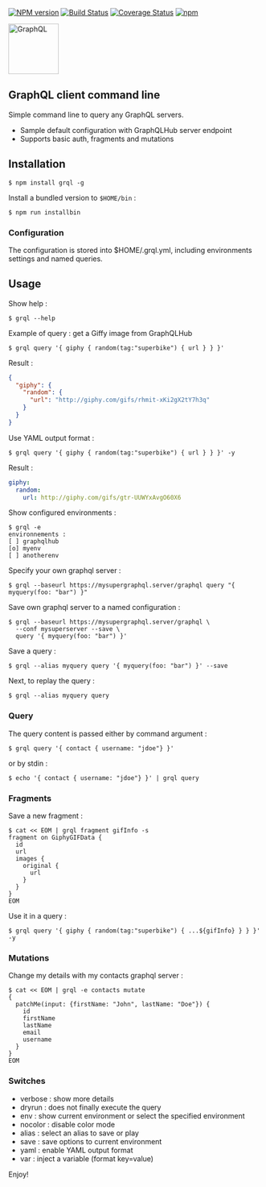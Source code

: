 [![NPM version](https://badge.fury.io/js/grql.svg)](http://badge.fury.io/js/grql)
[![Build Status](https://travis-ci.org/openhoat/grql.png?branch=master)](https://travis-ci.org/openhoat/grql)
[![Coverage Status](https://coveralls.io/repos/github/openhoat/grql/badge.svg?branch=master)](https://coveralls.io/github/openhoat/grql?branch=master)
[![npm](https://img.shields.io/npm/l/express.svg?style=flat-square)]()

<a href="http://graphql.org/"><img src="http://graphql.org/img/logo.svg" width="100px" title="GraphQL"></a>

## GraphQL client command line

Simple command line to query any GraphQL servers.

- Sample default configuration with GraphQLHub server endpoint  
- Supports basic auth, fragments and mutations

## Installation

```
$ npm install grql -g
```

Install a bundled version to `$HOME/bin` :

```
$ npm run installbin
```
 
### Configuration

The configuration is stored into $HOME/.grql.yml, including environments settings and named queries.

## Usage

Show help :

```
$ grql --help
```

Example of query : get a Giffy image from GraphQLHub

```
$ grql query '{ giphy { random(tag:"superbike") { url } } }'
```

Result :

```json
{
  "giphy": {
    "random": {
      "url": "http://giphy.com/gifs/rhmit-xKi2gX2tY7h3q"
    }
  }
}
```

Use YAML output format :

```
$ grql query '{ giphy { random(tag:"superbike") { url } } }' -y
```

Result :

```yaml
giphy: 
  random: 
    url: http://giphy.com/gifs/gtr-UUWYxAvgO60X6
```

Show configured environments :

```
$ grql -e
environnements :
[ ] graphqlhub
[o] myenv
[ ] anotherenv
```

Specify your own graphql server :

```
$ grql --baseurl https://mysupergraphql.server/graphql query "{ myquery(foo: "bar") }"
```

Save own graphql server to a named configuration :

```
$ grql --baseurl https://mysupergraphql.server/graphql \
  --conf mysuperserver --save \
  query '{ myquery(foo: "bar") }'
```

Save a query :

```
$ grql --alias myquery query '{ myquery(foo: "bar") }' --save
```

Next, to replay the query :

```
$ grql --alias myquery query
```

### Query

The query content is passed either by command argument :

```
$ grql query '{ contact { username: "jdoe"} }'
```

or by stdin :

```
$ echo '{ contact { username: "jdoe"} }' | grql query 
```

### Fragments

Save a new fragment :

```
$ cat << EOM | grql fragment gifInfo -s
fragment on GiphyGIFData {
  id
  url
  images {
    original {
      url
    }
  }
}
EOM
```

Use it in a query :

```
$ grql query '{ giphy { random(tag:"superbike") { ...${gifInfo} } } }' -y
```

### Mutations

Change my details with my contacts graphql server :

```
$ cat << EOM | grql -e contacts mutate
{
  patchMe(input: {firstName: "John", lastName: "Doe"}) {
    id
    firstName
    lastName
    email
    username
  }
}
EOM
```

### Switches

- verbose : show more details
- dryrun : does not finally execute the query
- env : show current environment or select the specified environment
- nocolor : disable color mode
- alias : select an alias to save or play
- save : save options to current environment
- yaml : enable YAML output format
- var : inject a variable (format key=value)

Enjoy!
